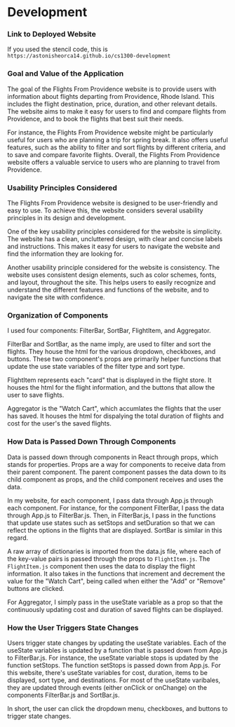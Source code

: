 # Development

### Link to Deployed Website
If you used the stencil code, this is `https://astonisheorca14.github.io/cs1300-development`

### Goal and Value of the Application

The goal of the Flights From Providence website is to provide users with information about flights departing from Providence, Rhode Island. 
This includes the flight destination, price, duration, and other relevant details. 
The website aims to make it easy for users to find and compare flights from Providence, and to book the flights that best suit their needs.

For instance, the Flights From Providence website might be particularly useful for users who are planning a trip for spring break. It also offers useful features, such as the ability to filter and sort flights by different criteria, and to save and compare favorite flights. Overall, the Flights From Providence website offers a valuable service to users who are planning to travel from Providence.

### Usability Principles Considered

The Flights From Providence website is designed to be user-friendly and easy to use. To achieve this, the website considers several usability principles in its design and development.

One of the key usability principles considered for the website is simplicity. The website has a clean, uncluttered design, with clear and concise labels and instructions. This makes it easy for users to navigate the website and find the information they are looking for.

Another usability principle considered for the website is consistency. The website uses consistent design elements, such as color schemes, fonts, and layout, throughout the site. This helps users to easily recognize and understand the different features and functions of the website, and to navigate the site with confidence.

### Organization of Components

I used four components: FilterBar, SortBar, FlightItem, and Aggregator.

FilterBar and SortBar, as the name imply, are used to filter and sort the flights. They house the html for the various dropdown, checkboxes, and buttons. These two component's props 
are primarily helper functions that update the use state variables of the filter type and sort type.

FlightItem represents each "card" that is displayed in the flight store. It houses the html for the flight information, and the buttons that allow the user to save flights.

Aggregator is the "Watch Cart", which accumlates the flights that the user has saved. It houses the html for dispalying the total duration of flights and cost for the user's the saved flights.

### How Data is Passed Down Through Components
Data is passed down through components in React through props, which stands for properties. Props are a way for components to receive data from their parent component. The parent component passes the data down to its child component as props, and the child component receives and uses the data.

In my website, for each component, I pass data through App.js through each component. For instance, for the component FilterBar, I pass the data through App.js to FilterBar.js. Then, in FilterBar.js, I pass in the functions that update use states such as setStops and setDuration so that we can reflect the options
in the flights that are displayed. SortBar is similar in this regard.

A raw array of dictionaries is imported from the data.js file, where each of the key-value pairs is passed through the props to `FlightItem.js`. The `FlightItem.js` component then uses the data to display the flight information. It also takes in
the functions that increment and decrement the value for the "Watch Cart", being called when either the "Add" or "Remove" buttons are clicked.

For Aggregator, I simply pass in the useState variable as a prop so that the continuously updating cost and duration of saved flights can be displayed. 

### How the User Triggers State Changes

Users trigger state changes by updating the useState variables. Each of the useState variables is updated by a function that is passed down from App.js to FilterBar.js. For instance, the useState variable stops is updated by the function setStops. The function setStops is passed down from App.js.
For this website, there's useState variables for cost, duration, items to be displayed, sort type, and destinations. For most of the useState varibales, they are 
updated through events (either onClick or onChange) on the components FilterBar.js and SortBar.js.

In short, the user can click the dropdown menu, checkboxes, and buttons to trigger state changes. 

